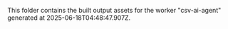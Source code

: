 This folder contains the built output assets for the worker "csv-ai-agent" generated at 2025-06-18T04:48:47.907Z.